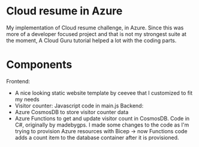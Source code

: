 # Cloud resume in Azure
My implementation of Cloud resume challenge, in Azure. Since this was more of a developer focused project and that is not my strongest suite at the moment, A Cloud Guru tutorial helped a lot with the coding parts.

# Components
Frontend:
- A nice looking static website template by ceevee that I customized to fit my needs
- Visitor counter: Javascript code in main.js
Backend:
- Azure CosmosDB to store visitor counter data
- Azure Functions to get and update visitor count in CosmosDB. Code in C#, originally by madebygps. I made some changes to the code as I'm trying to provision Azure resources with Bicep -> now Functions code adds a count item to the database container after it is provisioned.